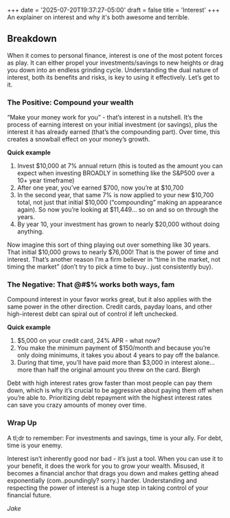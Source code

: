 +++
date = '2025-07-20T19:37:27-05:00'
draft = false
title = 'Interest'
+++
An explainer on interest and why it's both awesome and terrible.

## Breakdown

When it comes to personal finance, interest is one of the most potent forces as play. It can either propel your investments/savings to new heights or drag you down into an endless grinding cycle. Understanding the dual nature of interest, both its benefits and risks, is key to using it effectively. Let’s get to it.

### The Positive: Compound your wealth

“Make your money work for you” - that’s interest in a nutshell. It’s the process of earning interest on your initial investment (or savings), plus the interest it has already earned (that’s the compounding part). Over time, this creates a snowball effect on your money’s growth.

**Quick example**

1. Invest $10,000 at 7% annual return (this is touted as the amount you can expect when investing BROADLY in something like the S&P500 over a 10+ year timeframe)
2. After one year, you’ve earned $700, now you’re at $10,700
3. In the second year, that same 7% is now applied to your new $10,700 total, not just that initial $10,000 (“compounding” making an appearance again). So now you’re looking at $11,449… so on and so on through the years.
4. By year 10, your investment has grown to nearly $20,000 without doing anything.

Now imagine this sort of thing playing out over something like 30 years. That initial $10,000 grows to nearly $76,000! That is the power of time and interest. That’s another reason I’m a firm believer in “time in the market, not timing the market” (don’t try to pick a time to buy.. just consistently buy).

### The Negative: That @#$% works both ways, fam

Compound interest in your favor works great, but it also applies with the same power in the other direction. Credit cards, payday loans, and other high-interest debt can spiral out of control if left unchecked.

**Quick example**

1. $5,000 on your credit card, 24% APR - what now?
2. You make the minimum payment of $150/month and because you’re only doing minimums, it takes you about 4 years to pay off the balance.
3. During that time, you’ll have paid more than $3,000 in interest alone… more than half the original amount you threw on the card. Blergh

Debt with high interest rates grow faster than most people can pay them down, which is why it’s crucial to be aggressive about paying them off when you’re able to. Prioritizing debt repayment with the highest interest rates can save you crazy amounts of money over time.

### Wrap Up

A tl;dr to remember: For investments and savings, time is your ally. For debt, time is your enemy.

Interest isn’t inherently good nor bad - it’s just a tool. When you can use it to your benefit, it does the work for you to grow your wealth. Misused, it becomes a financial anchor that drags you down and makes getting ahead exponentially (com..poundingly? sorry.) harder. Understanding and respecting the power of interest is a huge step in taking control of your financial future.

*Jake*